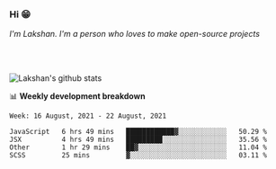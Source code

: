 ### Hi 😁

*I'm Lakshan. I'm a person who loves to make open-source projects*


<br/><br/>

![Lakshan's github stats](https://github-readme-stats.vercel.app/api?username=sandaruwan98&show_icons=true&theme=prussian )<br/>



📊 **Weekly development breakdown**
<!--START_SECTION:waka-->
```text
Week: 16 August, 2021 - 22 August, 2021

JavaScript   6 hrs 49 mins   ████████████▓░░░░░░░░░░░░   50.29 % 
JSX          4 hrs 49 mins   █████████░░░░░░░░░░░░░░░░   35.56 % 
Other        1 hr 29 mins    ██▓░░░░░░░░░░░░░░░░░░░░░░   11.04 % 
SCSS         25 mins         ▓░░░░░░░░░░░░░░░░░░░░░░░░   03.11 % 
```
<!--END_SECTION:waka-->

